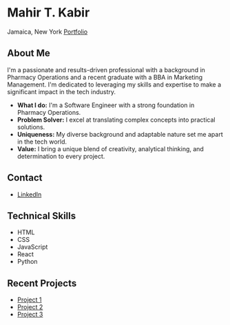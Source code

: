 # Mahir T. Kabir

Jamaica, New York 
[Portfolio](https://github.com/mahirkabir92)

## About Me

I'm a passionate and results-driven professional with a background in Pharmacy Operations and a recent graduate with a BBA in Marketing Management. I'm dedicated to leveraging my skills and expertise to make a significant impact in the tech industry. 

- **What I do:** I'm a Software Engineer with a strong foundation in Pharmacy Operations.
- **Problem Solver:** I excel at translating complex concepts into practical solutions.
- **Uniqueness:** My diverse background and adaptable nature set me apart in the tech world.
- **Value:** I bring a unique blend of creativity, analytical thinking, and determination to every project.

## Contact

- [LinkedIn](https://www.linkedin.com/in/mahirkabir)

## Technical Skills

- HTML
- CSS
- JavaScript
- React
- Python

## Recent Projects

- [Project 1](https://github.com/mahirkabir92/project_spaceman)
- [Project 2](https://github.com/mahirkabir92/fitness_tracker)
- [Project 3](https://github.com/therealgman2016/Project-3-full-stack-django)

